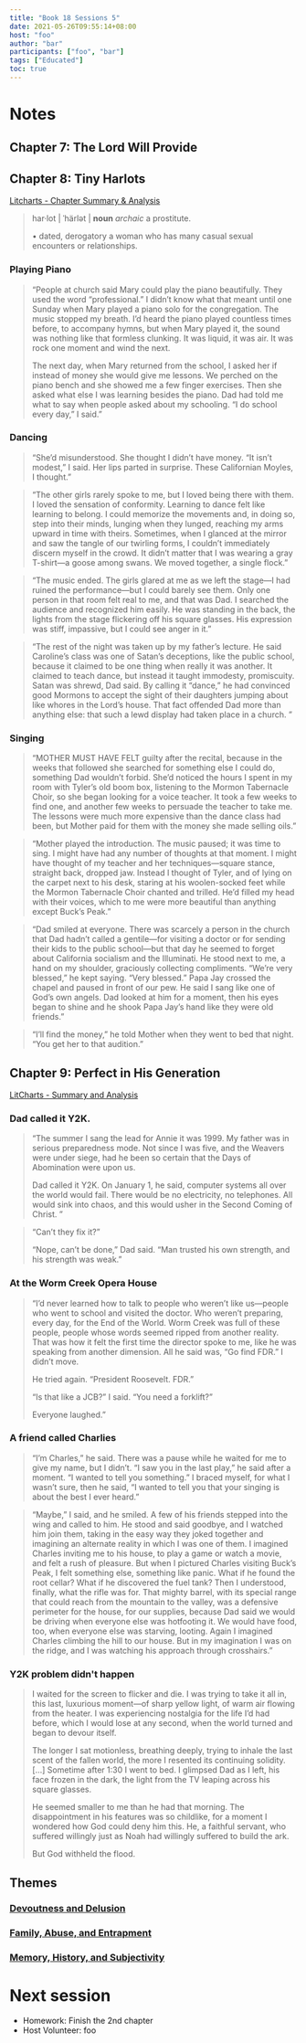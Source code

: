 ```yaml
---
title: "Book 18 Sessions 5"
date: 2021-05-26T09:55:14+08:00
host: "foo"
author: "bar"
participants: ["foo", "bar"]
tags: ["Educated"]
toc: true
---
```


# Notes

## Chapter 7: The Lord Will Provide


## Chapter 8: Tiny Harlots

[Litcharts - Chapter Summary & Analysis](https://www.litcharts.com/lit/educated/chapter-8-tiny-harlots)

> har·lot | ˈhärlət |  **noun** *archaic* a prostitute.
>
> • dated, derogatory a woman who has many casual sexual encounters or relationships.

### Playing Piano 

> “People at church said Mary could play the piano beautifully. They used the word “professional.” I didn’t know what that meant until one Sunday when Mary played a piano solo for the congregation. The music stopped my breath. I’d heard the piano played countless times before, to accompany hymns, but when Mary played it, the sound was nothing like that formless clunking. It was liquid, it was air. It was rock one moment and wind the next.
> 
> The next day, when Mary returned from the school, I asked her if instead of money she would give me lessons. We perched on the piano bench and she showed me a few finger exercises. Then she asked what else I was learning besides the piano. Dad had told me what to say when people asked about my schooling. “I do school every day,” I said.”

### Dancing

> “She’d misunderstood. She thought I didn’t have money. “It isn’t modest,” I said. Her lips parted in surprise. These Californian Moyles, I thought.”

> “The other girls rarely spoke to me, but I loved being there with them. I loved the sensation of conformity. Learning to dance felt like learning to belong. I could memorize the movements and, in doing so, step into their minds, lunging when they lunged, reaching my arms upward in time with theirs. Sometimes, when I glanced at the mirror and saw the tangle of our twirling forms, I couldn’t immediately discern myself in the crowd. It didn’t matter that I was wearing a gray T-shirt—a goose among swans. We moved together, a single flock.”

> “The music ended. The girls glared at me as we left the stage—I had ruined the performance—but I could barely see them. Only one person in that room felt real to me, and that was Dad. I searched the audience and recognized him easily. He was standing in the back, the lights from the stage flickering off his square glasses. His expression was stiff, impassive, but I could see anger in it.”


> “The rest of the night was taken up by my father’s lecture. He said Caroline’s class was one of Satan’s deceptions, like the public school, because it claimed to be one thing when really it was another. It claimed to teach dance, but instead it taught immodesty, promiscuity. Satan was shrewd, Dad said. By calling it “dance,” he had convinced good Mormons to accept the sight of their daughters jumping about like whores in the Lord’s house. That fact offended Dad more than anything else: that such a lewd display had taken place in a church.
”

### Singing

> “MOTHER MUST HAVE FELT guilty after the recital, because in the weeks that followed she searched for something else I could do, something Dad wouldn’t forbid. She’d noticed the hours I spent in my room with Tyler’s old boom box, listening to the Mormon Tabernacle Choir, so she began looking for a voice teacher. It took a few weeks to find one, and another few weeks to persuade the teacher to take me. The lessons were much more expensive than the dance class had been, but Mother paid for them with the money she made selling oils.”

> “Mother played the introduction. The music paused; it was time to sing. I might have had any number of thoughts at that moment. I might have thought of my teacher and her techniques—square stance, straight back, dropped jaw. Instead I thought of Tyler, and of lying on the carpet next to his desk, staring at his woolen-socked feet while the Mormon Tabernacle Choir chanted and trilled. He’d filled my head with their voices, which to me were more beautiful than anything except Buck’s Peak.”

> “Dad smiled at everyone. There was scarcely a person in the church that Dad hadn’t called a gentile—for visiting a doctor or for sending their kids to the public school—but that day he seemed to forget about California socialism and the Illuminati. He stood next to me, a hand on my shoulder, graciously collecting compliments. “We’re very blessed,” he kept saying. “Very blessed.” Papa Jay crossed the chapel and paused in front of our pew. He said I sang like one of God’s own angels. Dad looked at him for a moment, then his eyes began to shine and he shook Papa Jay’s hand like they were old friends.”

> “I’ll find the money,” he told Mother when they went to bed that night. “You get her to that audition.”




## Chapter 9: Perfect in His Generation

[LitCharts - Summary and Analysis](https://www.litcharts.com/lit/educated/chapter-9-perfect-in-his-generations)


### Dad called it Y2K.

> “The summer I sang the lead for Annie it was 1999. My father was in serious preparedness mode. Not since I was five, and the Weavers were under siege, had he been so certain that the Days of Abomination were upon us.
> 
> Dad called it Y2K. On January 1, he said, computer systems all over the world would fail. There would be no electricity, no telephones. All would sink into chaos, and this would usher in the Second Coming of Christ.
”

> “Can’t they fix it?”
> 
> “Nope, can’t be done,” Dad said. “Man trusted his own strength, and his strength was weak.”

### At the Worm Creek Opera House


> “I’d never learned how to talk to people who weren’t like us—people who went to school and visited the doctor. Who weren’t preparing, every day, for the End of the World. Worm Creek was full of these people, people whose words seemed ripped from another reality. That was how it felt the first time the director spoke to me, like he was speaking from another dimension. All he said was, “Go find FDR.” I didn’t move.
> 
> He tried again. “President Roosevelt. FDR.”
> 
> “Is that like a JCB?” I said. “You need a forklift?”
> 
> Everyone laughed.”


### A friend called Charlies


> “I’m Charles,” he said. There was a pause while he waited for me to give my name, but I didn’t. “I saw you in the last play,” he said after a moment. “I wanted to tell you something.” I braced myself, for what I wasn’t sure, then he said, “I wanted to tell you that your singing is about the best I ever heard.”

>  “Maybe,” I said, and he smiled. A few of his friends stepped into the wing and called to him. He stood and said goodbye, and I watched him join them, taking in the easy way they joked together and imagining an alternate reality in which I was one of them. I imagined Charles inviting me to his house, to play a game or watch a movie, and felt a rush of pleasure. But when I pictured Charles visiting Buck’s Peak, I felt something else, something like panic. What if he found the root cellar? What if he discovered the fuel tank? Then I understood, finally, what the rifle was for. That mighty barrel, with its special range that could reach from the mountain to the valley, was a defensive perimeter for the house, for our supplies, because Dad said we would be driving when everyone else was hotfooting it. We would have food, too, when everyone else was starving, looting. Again I imagined Charles climbing the hill to our house. But in my imagination I was on the ridge, and I was watching his approach through crosshairs.”


> 


### Y2K problem didn't happen

> I waited for the screen to flicker and die. I was trying to take it all in, this last, luxurious moment—of sharp yellow light, of warm air flowing from the heater. I was experiencing nostalgia for the life I’d had before, which I would lose at any second, when the world turned and began to devour itself.
> 
> The longer I sat motionless, breathing deeply, trying to inhale the last scent of the fallen world, the more I resented its continuing solidity. […] Sometime after 1:30 I went to bed. I glimpsed Dad as I left, his face frozen in the dark, the light from the TV leaping across his square glasses.
> 
> He seemed smaller to me than he had that morning. The disappointment in his features was so childlike, for a moment I wondered how God could deny him this. He, a faithful servant, who suffered willingly just as Noah had willingly suffered to build the ark.
> 
> But God withheld the flood.

## Themes

### [Devoutness and Delusion](https://www.litcharts.com/lit/educated/themes/devoutness-and-delusion)


### [Family, Abuse, and Entrapment](https://www.litcharts.com/lit/educated/themes/family-abuse-and-entrapment)

### [Memory, History, and Subjectivity](https://www.litcharts.com/lit/educated/themes/memory-history-and-subjectivity)

# Next session

- Homework: Finish the 2nd chapter
- Host Volunteer: foo
